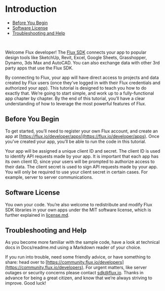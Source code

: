 # Introduction

* [Before You Begin](#before-you-begin)
* [Software License](#software-license)
* [Troubleshooting and Help](#troubleshooting-and-help)

&nbsp;

Welcome Flux developer! The [Flux SDK](https://github.com/fluxio/flux-sdk-js) connects your app to popular design tools like SketchUp, Revit, Excel, Google Sheets, Grasshopper, Dynamo, 3ds Max and AutoCAD. You can also exchange data with other 3rd party apps that use the Flux SDK.

By connecting to Flux, your app will have direct access to projects and data created by Flux users (once they’ve logged in with their Flux credentials and authorized your app). This tutorial is designed to teach you how to do exactly that. We’re going to start simple, and work up to a fully-functional app chapter by chapter. By the end of this tutorial, you’ll have a clear understanding of how to leverage the most powerful features of Flux.

## <a id="before-you-begin"></a>Before You Begin

To get started, you’ll need to register your own Flux account, and create an app at [https://flux.io/developer/apps](https://flux.io/developer/apps). Once you’ve created your app, you’ll be able to run the code in this tutorial.

Your app will be assigned a unique client ID and secret. The client ID is used to identify API requests made by your app. It is important that each app has its own client ID, since your users will be prompted to authorize access to their data. The client secret is used to sign API requests made by your app. You will only be required to use your client secret in certain cases. For example, server to server communications.

## <a id="software-license"></a>Software License

You own your code. You’re also welcome to redistribute and modify Flux SDK libraries in your own apps under the MIT software license, which is further explained in [license.md](https://github.com/fluxio/flux-sdk-js/blob/master/LICENSE.md).

## <a id="troubleshooting-and-help"></a>Troubleshooting and Help

As you become more familiar with the sample code, have a look at technical docs in Docs/readme.md using a Markdown reader of your choice.

If you run into trouble, need some friendly advice, or have something to share: head over to [https://community.flux.io/developers](https://community.flux.io/developers). For urgent matters, like server outages or security concerns please contact [sdk@flux.io](mailto:sdk@flux.io). Thanks in advance for being a great citizen, and know that we’re always striving to improve. Good luck!
